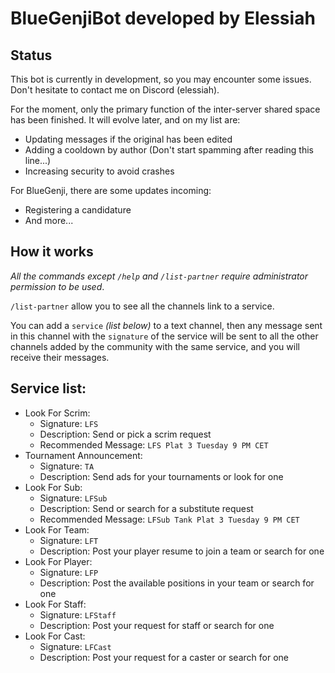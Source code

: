 # BlueGenjiBot developed by Elessiah

## Status

This bot is currently in development, so you may encounter some issues. Don't hesitate to contact me on Discord (elessiah).

For the moment, only the primary function of the inter-server shared space has been finished. It will evolve later, and on my list are:

- Updating messages if the original has been edited
- Adding a cooldown by author (Don't start spamming after reading this line...)
- Increasing security to avoid crashes

For BlueGenji, there are some updates incoming:

- Registering a candidature
- And more...

## How it works

*All the commands except `/help` and `/list-partner` require administrator permission to be used*.

`/list-partner` allow you to see all the channels link to a service.

You can add a `service` *(list below)* to a text channel, then any message sent in this channel with the `signature` of the service will be sent to all the other channels added by the community with the same service, and you will receive their messages.

## Service list:

- Look For Scrim:
    - Signature: `LFS`
    - Description: Send or pick a scrim request
    - Recommended Message: ```LFS Plat 3 Tuesday 9 PM CET```
- Tournament Announcement:
    - Signature: `TA`
    - Description: Send ads for your tournaments or look for one
- Look For Sub:
    - Signature: `LFSub`
    - Description: Send or search for a substitute request
    - Recommended Message: ```LFSub Tank Plat 3 Tuesday 9 PM CET```
- Look For Team:
    - Signature: `LFT`
    - Description: Post your player resume to join a team or search for one
- Look For Player:
    - Signature: `LFP`
    - Description: Post the available positions in your team or search for one
- Look For Staff:
    - Signature: `LFStaff`
    - Description: Post your request for staff or search for one
- Look For Cast:
    - Signature: `LFCast`
    - Description: Post your request for a caster or search for one